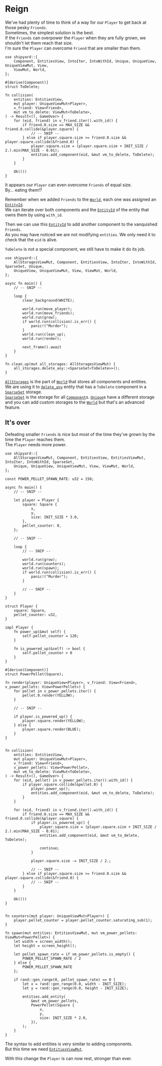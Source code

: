 # Reign

We've had plenty of time to think of a way for our `Player` to get back at those pesky `Friends`.\
Sometimes, the simplest solution is the best.\
If the `Friends` can overpower the `Player` when they are fully grown, we shouldn't let them reach that size.\
I'm sure the `Player` can overcome `Friend` that are smaller than them.

```rust,noplaypen
use shipyard::{
    Component, EntitiesView, IntoIter, IntoWithId, Unique, UniqueView, UniqueViewMut, View,
    ViewMut, World,
};

#[derive(Component)]
struct ToDelete;

fn collision(
    entities: EntitiesView,
    mut player: UniqueViewMut<Player>,
    v_friend: View<Friend>,
    mut vm_to_delete: ViewMut<ToDelete>,
) -> Result<(), GameOver> {
    for (eid, friend) in v_friend.iter().with_id() {
        if friend.0.size == MAX_SIZE && friend.0.collide(&player.square) {
            // -- SNIP --
        } else if player.square.size >= friend.0.size && player.square.collide(&friend.0) {
            player.square.size = (player.square.size + INIT_SIZE / 2.).min(MAX_SIZE - 0.01);
            entities.add_component(eid, &mut vm_to_delete, ToDelete);
        }
    }

    Ok(())
}
```

It appears our `Player` can even overcome `Friends` of equal size.\
By... eating them!?

Remember when we added `Friends` to the [`World`](https://docs.rs/shipyard/0.9/shipyard/struct.World.html), each one was assigned an [`EntityId`](https://docs.rs/shipyard/0.9/shipyard/struct.EntityId.html).\
We can iterate over both components and the [`EntityId`](https://docs.rs/shipyard/0.9/shipyard/struct.EntityId.html) of the entity that owns them by using `with_id`.

Then we can use this [`EntityId`](https://docs.rs/shipyard/0.9/shipyard/struct.EntityId.html) to add another component to the vanquished `Friends`.\
As you may have noticed we are not modifying `entities`. We only need it to check that the `eid` is alive.

`ToDelete` is not a special component, we still have to make it do its job.

```rust,noplaypen
use shipyard::{
    AllStoragesViewMut, Component, EntitiesView, IntoIter, IntoWithId, SparseSet, Unique,
    UniqueView, UniqueViewMut, View, ViewMut, World,
};

async fn main() {
    // -- SNIP --

    loop {
        clear_background(WHITE);

        world.run(move_player);
        world.run(move_friends);
        world.run(grow);
        if world.run(collision).is_err() {
            panic!("Murder");
        }
        world.run(clean_up);
        world.run(render);

        next_frame().await
    }
}

fn clean_up(mut all_storages: AllStoragesViewMut) {
    all_storages.delete_any::<SparseSet<ToDelete>>();
}
```

[`AllStorages`](https://docs.rs/shipyard/0.9/shipyard/struct.AllStorages.html) is the part of [`World`](https://docs.rs/shipyard/0.9/shipyard/struct.World.html) that stores all components and entities.\
We are using it to [`delete_any`](https://docs.rs/shipyard/0.9/shipyard/struct.AllStorages.html#method.delete_any) entity that has a `ToDelete` component in a [`SparseSet`](https://docs.rs/shipyard/0.9/shipyard/struct.SparseSet.html) storage.\
[`SparseSet`](https://docs.rs/shipyard/0.9/shipyard/struct.SparseSet.html) is the storage for all [`Component`](https://docs.rs/shipyard/0.9/shipyard/trait.Component.html)s. [`Unique`](https://docs.rs/shipyard/0.9/shipyard/trait.Unique.html)s have a different storage and you can add custom storages to the [`World`](https://docs.rs/shipyard/0.9/shipyard/struct.World.html) but that's an advanced feature.

## It's over

Defeating smaller `Friends` is nice but most of the time they've grown by the time the `Player` reaches them.\
The `Player` needs more power.

```rust,noplaypen
use shipyard::{
    AllStoragesViewMut, Component, EntitiesView, EntitiesViewMut, IntoIter, IntoWithId, SparseSet,
    Unique, UniqueView, UniqueViewMut, View, ViewMut, World,
};

const POWER_PELLET_SPAWN_RATE: u32 = 150;

async fn main() {
    // -- SNIP --

    let player = Player {
        square: Square {
            x,
            y,
            size: INIT_SIZE * 3.0,
        },
        pellet_counter: 0,
    };

    // -- SNIP --

    loop {
        // -- SNIP --

        world.run(grow);
        world.run(counters);
        world.run(spawn);
        if world.run(collision).is_err() {
            panic!("Murder");
        }

        // -- SNIP --
    }
}

struct Player {
    square: Square,
    pellet_counter: u32,
}

impl Player {
    fn power_up(&mut self) {
        self.pellet_counter = 120;
    }

    fn is_powered_up(&self) -> bool {
        self.pellet_counter > 0
    }
}

#[derive(Component)]
struct PowerPellet(Square);

fn render(player: UniqueView<Player>, v_friend: View<Friend>, v_power_pellets: View<PowerPellet>) {
    for pellet in v_power_pellets.iter() {
        pellet.0.render(YELLOW);
    }

    // -- SNIP --

    if player.is_powered_up() {
        player.square.render(YELLOW);
    } else {
        player.square.render(BLUE);
    }
}


fn collision(
    entities: EntitiesView,
    mut player: UniqueViewMut<Player>,
    v_friend: View<Friend>,
    v_power_pellets: View<PowerPellet>,
    mut vm_to_delete: ViewMut<ToDelete>,
) -> Result<(), GameOver> {
    for (eid, pellet) in v_power_pellets.iter().with_id() {
        if player.square.collide(&pellet.0) {
            player.power_up();
            entities.add_component(eid, &mut vm_to_delete, ToDelete);
        }
    }

    for (eid, friend) in v_friend.iter().with_id() {
        if friend.0.size == MAX_SIZE && friend.0.collide(&player.square) {
            if player.is_powered_up() {
                player.square.size = (player.square.size + INIT_SIZE / 2.).min(MAX_SIZE - 0.01);
                entities.add_component(eid, &mut vm_to_delete, ToDelete);

                continue;
            }

            player.square.size -= INIT_SIZE / 2.;

            // -- SNIP --
        } else if player.square.size >= friend.0.size && player.square.collide(&friend.0) {
            // -- SNIP --
        }
    }

    Ok(())
}


fn counters(mut player: UniqueViewMut<Player>) {
    player.pellet_counter = player.pellet_counter.saturating_sub(1);
}

fn spawn(mut entities: EntitiesViewMut, mut vm_power_pellets: ViewMut<PowerPellet>) {
    let width = screen_width();
    let height = screen_height();

    let pellet_spawn_rate = if vm_power_pellets.is_empty() {
        POWER_PELLET_SPAWN_RATE / 2
    } else {
        POWER_PELLET_SPAWN_RATE
    };

    if rand::gen_range(0, pellet_spawn_rate) == 0 {
        let x = rand::gen_range(0.0, width - INIT_SIZE);
        let y = rand::gen_range(0.0, height - INIT_SIZE);

        entities.add_entity(
            &mut vm_power_pellets,
            PowerPellet(Square {
                x,
                y,
                size: INIT_SIZE * 2.0,
            }),
        );
    }
}
```

The syntax to add entities is very similar to adding components.\
But this time we need [`EntitiesViewMut`](https://docs.rs/shipyard/0.9/shipyard/struct.EntitiesViewMut.html).

With this change the `Player` is can now rest, stronger than ever.